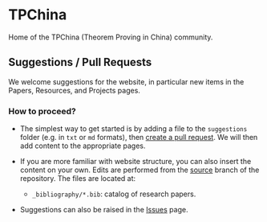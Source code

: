 # TPChina

Home of the TPChina (Theorem Proving in China) community.

## Suggestions / Pull Requests

We welcome suggestions for the website, in particular new items in the Papers, Resources, and Projects pages.

### How to proceed?

* The simplest way to get started is by adding a file to the `suggestions` folder (e.g. in `txt` or `md` formats), then [create a pull request](https://docs.github.com/en/github/collaborating-with-issues-and-pull-requests/creating-a-pull-request). We will then add content to the appropriate pages.

* If you are more familiar with website structure, you can also insert the content on your own. Edits are performed from the [source](https://github.com/tpchina/tpchina.github.io/tree/source) branch of the repository. The files are located at:

  - `_bibliography/*.bib`: catalog of research papers.

* Suggestions can also be raised in the [Issues](https://github.com/tpchina/tpchina.github.io/issues) page.
